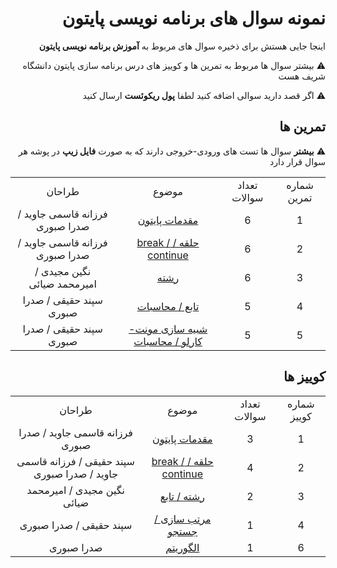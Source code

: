<div dir="rtl">

# نمونه سوال های برنامه نویسی پایتون

اینجا جایی هستش برای ذخیره سوال های مربوط به **آموزش برنامه نویسی پایتون** 

⚠️ بیشتر سوال ها مربوط به تمرین ها و کوییز های درس برنامه سازی پایتون دانشگاه شریف هست  

⚠️ اگر قصد دارید سوالی اضافه کنید لطفا **پول ریکوئست** ارسال کنید

## تمرین ها

⚠️ **بیشتر** سوال ها تست های ورودی-خروجی دارند که به صورت **فایل زیپ** در پوشه هر سوال قرار دارد

<table style="text-align:center;">

<tr>
<td align="center">شماره تمرین</td>
<td align="center">تعداد سوالات</td>
<td align="center">موضوع</td>
<td align="center">طراحان</td>
</tr>
<tr align="center">
<td align="center">1</td>
<td align="center">6</td>
<td align="center"><a href="https://github.com/sepandhaghighi/python-questions/tree/master/Homework/HW1">مقدمات پایتون</a></td>
<td align="center">فرزانه قاسمی جاوید / صدرا صبوری</td>
</tr>
<tr>
<td align="center">2</td>
<td align="center">6</td>
<td align="center"><a href="https://github.com/sepandhaghighi/python-questions/tree/master/Homework/HW2">حلقه / break / continue</a></td>
<td align="center">فرزانه قاسمی جاوید / صدرا صبوری</td>
</tr>
<tr>
<td align="center">3</td>
<td align="center">6</td>
<td align="center"><a href="https://github.com/sepandhaghighi/python-questions/tree/master/Homework/HW3">رشته</a></td>
<td align="center">نگین مجیدی / امیرمحمد ضیائی</td>
</tr>
<tr>
<td align="center">4</td>
<td align="center">5</td>
<td align="center"><a href="https://github.com/sepandhaghighi/python-questions/tree/master/Homework/HW4">تابع / محاسبات</a></td>
<td align="center">سپند حقیقی / صدرا صبوری</td>
</tr>
<tr>
<td align="center">5</td>
<td align="center">5</td>
<td align="center"><a href="https://github.com/sepandhaghighi/python-questions/tree/master/Homework/HW5">شبیه سازی مونت-کارلو / محاسبات</a></td>
<td align="center">سپند حقیقی / صدرا صبوری</td>
</tr>



</table>  

## کوییز ها


<table style="text-align:center;">

<tr>
<td align="center">شماره کوییز</td>
<td align="center">تعداد سوالات</td>
<td align="center">موضوع</td>
<td align="center">طراحان</td>
</tr>
<tr align="center">
<td align="center">1</td>
<td align="center">3</td>
<td align="center"><a href="https://github.com/sepandhaghighi/python-questions/tree/master/Quiz/Q1">مقدمات پایتون</a> </td>
<td align="center">فرزانه قاسمی جاوید / صدرا صبوری</td>
</tr>
<tr>
<td align="center">2</td>
<td align="center">4</td>
<td align="center"><a href="https://github.com/sepandhaghighi/python-questions/tree/master/Quiz/Q2">حلقه / break / continue</a></td>
<td align="center"> سپند حقیقی / فرزانه قاسمی جاوید / صدرا صبوری</td>
</tr>
<tr>
<td align="center">3</td>
<td align="center">2</td>
<td align="center"><a href="https://github.com/sepandhaghighi/python-questions/tree/master/Quiz/Q3">رشته / تابع</a></td>
<td align="center"> نگین مجیدی / امیرمحمد ضیائی</td>
</tr>
<tr>
<td align="center">4</td>
<td align="center">1</td>
<td align="center"><a href="https://github.com/sepandhaghighi/python-questions/tree/master/Quiz/Q4">مرتب سازی / جستجو</a></td>
<td align="center">سپند حقیقی / صدرا صبوری</td>
</tr>
<tr>
<td align="center">6</td>
<td align="center">1</td>
<td align="center"><a href="https://github.com/sepandhaghighi/python-questions/tree/master/Quiz/Q6">الگوریتم</a></td>
<td align="center">صدرا صبوری</td>
</tr>



</table>  

</div>  



